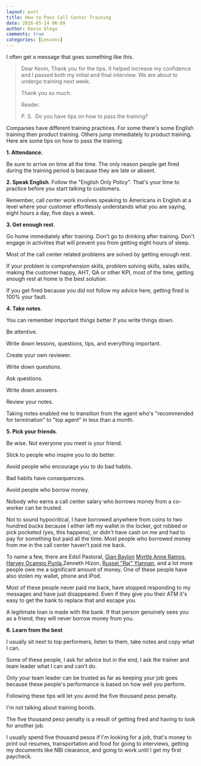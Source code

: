 ```yaml
---
layout: post
title: How to Pass Call Center Training
date: 2016-05-14 06:09
author: Kevin Olega
comments: true
categories: [Lessons]
---
```

I often get a message that goes something like this.

> Dear Kevin, 
> Thank you for the tips. It helped increase my confidence and I passed both my initial and final interview. We are about to undergo training next week. 
>
> Thank you so much. 
>
> Reader. 
>
> P. S.  Do you have tips on how to pass the training?

Companies have different training practices. For some there's some English training then product training. Others jump immediately to product training. Here are some tips on how to pass the training.

**1. Attendance.** 

Be sure to arrive on time all the time. The only reason people get fired during the training period is because they are late or absent.


**2. Speak English**. Follow the "English Only Policy". That's your time to practice before you start talking to customers.

Remember, call center work involves speaking to Americans in English at a level where your customer effortlessly understands what you are saying, eight hours a day, five days a week.


**3. Get enough rest**. 

Go home immediately after training. Don't go to drinking after training. Don't engage in activities that will prevent you from getting eight hours of sleep. 

Most of the call center related problems are solved by getting enough rest.

If your problem is comprehension skills, problem solving skills, sales skills, making the customer happy, AHT, QA or other KPI, most of the time, getting enough rest at home is the best solution.

If you get fired because you did not follow my advice here, getting fired is 100% your fault.


**4. Take notes**.  

You can remember important things better if you write things down. 

Be attentive.

Write down lessons, questions, tips, and everything important.

Create your own reviewer.

Write down questions.

Ask questions.

Write down answers.

Review your notes.

Taking notes enabled me to transition from the agent who's "recommended for termination" to "top agent" in less than a month.

**5. Pick your friends**. 

Be wise. Not everyone you meet is your friend. 

Stick to people who inspire you to do better.  

Avoid people who encourage you to do bad habits. 

Bad habits have consequences. 

Avoid people who borrow money.

Nobody who earns a call center salary who borrows money from a co-worker can be trusted. 

Not to sound hypocritical, I have borrowed anywhere from coins to two hundred bucks because I either left my wallet in the locker, got robbed or pick pocketed (yes, this happens), or didn't have cash on me and had to pay for something but paid all the time. Most people who borrowed money from me in the call center haven't paid me back. 

To name a few, there are Edsil Pastoral, [Gian Baylon](https://web.facebook.com/profile.php?id=1628966375&ref=br_rs) [Myrtle Anne Ramos](https://web.facebook.com/profile.php?id=100002471294697&ref=br_rs), [Harvey Ocampo Punla](https://web.facebook.com/charlon.punla?ref=br_rs),Zenneth 
Hizon, [Russel "Raj" Ylannan](https://web.facebook.com/rushellraj.ylanan?ref=br_rs), and a lot more people owe me a significant amount of money. One of these people have also stolen my wallet, phone and iPod.

Most of these people never paid me back, have stopped responding to my messages and have just disappeared. Even if they give you their ATM it's easy to get the bank to replace that and escape you.

A legitimate loan is made with the bank. If that person genuinely sees you as a friend, they will never borrow money from you.

**6. Learn from the best**

I usually sit next to top performers, listen to them, take notes and copy what I can. 

Some of these people, I ask for advice but in the end, I ask the trainer and team leader what I can and can't do.

Only your team leader can be trusted as far as keeping your job goes because these people's performance is based on how well you perform.

Following these tips will let you avoid the five thousand peso penalty. 

I'm not talking about training bonds. 

The five thousand peso penalty is a result of getting fired and having to look for another job. 

I usually spend five thousand pesos if I'm looking for a job, that's money to print out resumes, transportation and food for going to interviews, getting my documents like NBI clearance, and going to work until I get my first paycheck.
